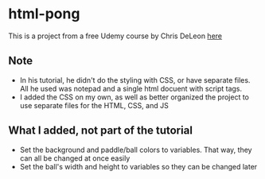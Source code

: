 # html-pong

This is a project from a free Udemy course by Chris DeLeon [here](https://www.udemy.com/code-your-first-game/learn/lecture/2701700?start=75#questions)

## Note

- In his tutorial, he didn't do the styling with CSS, or have separate files. All he used was notepad and a single html docuent with script tags.
- I added the CSS on my own, as well as better organized the project to use separate files for the HTML, CSS, and JS

## What I added, not part of the tutorial

- Set the background and paddle/ball colors to variables. That way, they can all be changed at once easily
- Set the ball's width and height to variables so they can be changed later
